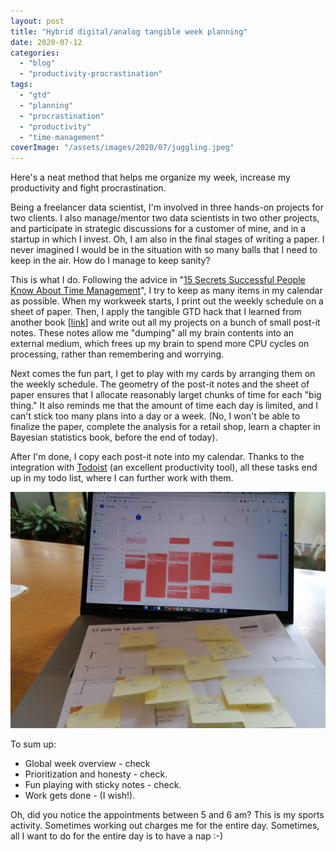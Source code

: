 ```yaml
---
layout: post
title: "Hybrid digital/analog tangible week planning"
date: 2020-07-12
categories: 
  - "blog"
  - "productivity-procrastination"
tags: 
  - "gtd"
  - "planning"
  - "procrastination"
  - "productivity"
  - "time-management"
coverImage: "/assets/images/2020/07/juggling.jpeg"
---
```


Here's a neat method that helps me organize my week, increase my productivity and fight procrastination. 

Being a freelancer data scientist, I'm involved in three hands-on projects for two clients. I also manage/mentor two data scientists in two other projects, and participate in strategic discussions for a customer of mine, and in a startup in which I invest. Oh, I am also in the final stages of writing a paper. I never imagined I would be in the situation with so many balls that I need to keep in the air. How do I manage to keep sanity? 

This is what I do. Following the advice in "[15 Secrets Successful People Know About Time Management](https://www.amazon.com/Secrets-Successful-People-Management-Straight-ebook/dp/B016FPTIZ6)", I try to keep as many items in my calendar as possible. When my workweek starts, I print out the weekly schedule on a sheet of paper. Then, I apply the tangible GTD hack that I learned from another book \[[link](https://gorelik.net/2019/11/11/a-tangible-productivity-tool-and-a-book-review/)\] and write out all my projects on a bunch of small post-it notes. These notes allow me "dumping" all my brain contents into an external medium, which frees up my brain to spend more CPU cycles on processing, rather than remembering and worrying. 

Next comes the fun part, I get to play with my cards by arranging them on the weekly schedule. The geometry of the post-it notes and the sheet of paper ensures that I allocate reasonably larget chunks of time for each "big thing." It also reminds me that the amount of time each day is limited, and I can't stick too many plans into a day or a week. (No, I won't be able to finalize the paper, complete the analysis for a retail shop, learn a chapter in Bayesian statistics book, before the end of today).

After I'm done, I copy each post-it note into my calendar. Thanks to the integration with [Todoist](https://doist.com/) (an excellent productivity tool), all these tasks end up in my todo list, where I can further work with them.

![](/assets/images/2020/07/image.png?w=1024)

To sum up:

- Global week overview - check
- Prioritization and honesty - check.
- Fun playing with sticky notes - check.
- Work gets done - (I wish!).

Oh, did you notice the appointments between 5 and 6 am? This is my sports activity. Sometimes working out charges me for the entire day. Sometimes, all I want to do for the entire day is to have a nap :-)
